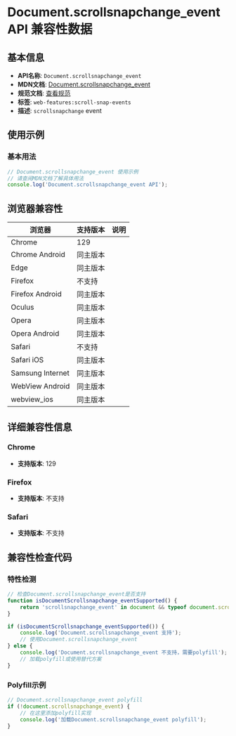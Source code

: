 # Document.scrollsnapchange_event API 兼容性数据

## 基本信息

- **API名称**: `Document.scrollsnapchange_event`
- **MDN文档**: [Document.scrollsnapchange_event](https://developer.mozilla.org/docs/Web/API/Document/scrollsnapchange_event)
- **规范文档**: [查看规范](https://drafts.csswg.org/css-scroll-snap-2/#scrollsnapchange)
- **标签**: `web-features:scroll-snap-events`
- **描述**: `scrollsnapchange` event

## 使用示例

### 基本用法

```javascript
// Document.scrollsnapchange_event 使用示例
// 请查阅MDN文档了解具体用法
console.log('Document.scrollsnapchange_event API');
```

## 浏览器兼容性

| 浏览器 | 支持版本 | 说明 |
|--------|----------|------|
| Chrome | 129 |  |
| Chrome Android | 同主版本 |  |
| Edge | 同主版本 |  |
| Firefox | 不支持 |  |
| Firefox Android | 同主版本 |  |
| Oculus | 同主版本 |  |
| Opera | 同主版本 |  |
| Opera Android | 同主版本 |  |
| Safari | 不支持 |  |
| Safari iOS | 同主版本 |  |
| Samsung Internet | 同主版本 |  |
| WebView Android | 同主版本 |  |
| webview_ios | 同主版本 |  |

## 详细兼容性信息

### Chrome

- **支持版本**: 129

### Firefox

- **支持版本**: 不支持

### Safari

- **支持版本**: 不支持

## 兼容性检查代码

### 特性检测

```javascript
// 检查Document.scrollsnapchange_event是否支持
function isDocumentScrollsnapchange_eventSupported() {
    return 'scrollsnapchange_event' in document && typeof document.scrollsnapchange_event === 'function';
}

if (isDocumentScrollsnapchange_eventSupported()) {
    console.log('Document.scrollsnapchange_event 支持');
    // 使用Document.scrollsnapchange_event
} else {
    console.log('Document.scrollsnapchange_event 不支持，需要polyfill');
    // 加载polyfill或使用替代方案
}
```

### Polyfill示例

```javascript
// Document.scrollsnapchange_event polyfill
if (!document.scrollsnapchange_event) {
    // 在这里添加polyfill实现
    console.log('加载Document.scrollsnapchange_event polyfill');
}
```

